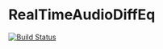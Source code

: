 # RealTimeAudioDiffEq

[![Build Status](https://github.com/antonioortegabrook/RealTimeAudioDiffEq.jl/actions/workflows/CI.yml/badge.svg?branch=main)](https://github.com/antonioortegabrook/RealTimeAudioDiffEq.jl/actions/workflows/CI.yml?query=branch%3Amain)
